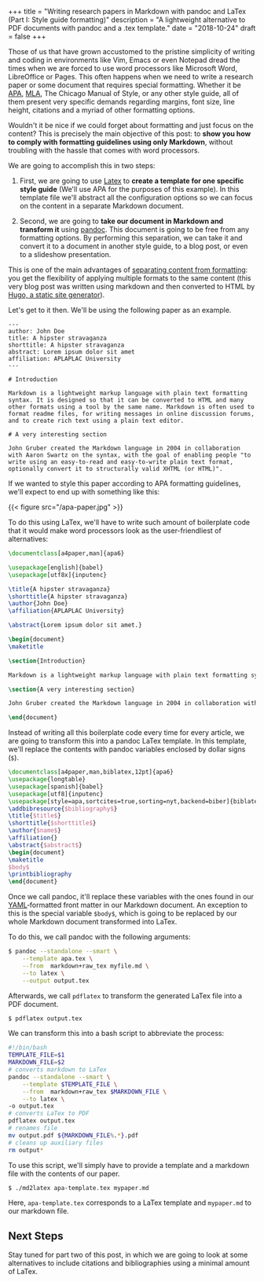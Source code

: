 +++
title = "Writing research papers in Markdown with pandoc and LaTex (Part I: Style guide formatting)"
description = "A lightweight alternative to PDF documents with pandoc and a .tex template."
date = "2018-10-24"
draft = false
+++

Those of us that have grown accustomed to the pristine simplicity of writing and coding in environments like Vim, Emacs or even Notepad dread the times when we are forced to use word processors like Microsoft Word, LibreOffice or Pages. This often happens when we need to write a research paper or some document that requires special formatting. Whether it be [APA][wiki-apa], [MLA][wiki-mla], The Chicago Manual of Style, or any other style guide, all of them present very specific demands regarding margins, font size, line height, citations and a myriad of other formatting options.

Wouldn't it be nice if we could forget about formatting and just focus on the content? This is precisely the main objective of this post: to **show you how to comply with formatting guidelines using only Markdown**, without troubling with the hassle that comes with word processors.

We are going to accomplish this in two steps: 

1. First, we are going to use [Latex][wiki-latex] to **create a template for one specific style guide** (We'll use APA for the purposes of this example). In this template file we'll abstract all the configuration options so we can focus on the content in a separate Markdown document. 

2. Second, we are going to **take our document in Markdown and transform it** using [pandoc][2]. This document is going to be free from any formatting options. By performing this separation, we can take it and convert it to a document in another style guide, to a blog post, or even to a slideshow presentation. 

This is one of the main advantages of [separating content from formatting][1]: you get the flexibility of applying multiple formats to the same content (this very blog post was written using markdown and then converted to HTML by [Hugo, a static site generator][4]).

Let's get to it then. We'll be using the following paper as an example. 

```highlight markdown 
---
author: John Doe
title: A hipster stravaganza
shorttitle: A hipster stravaganza
abstract: Lorem ipsum dolor sit amet 
affiliation: APLAPLAC University
---

# Introduction 

Markdown is a lightweight markup language with plain text formatting syntax. It is designed so that it can be converted to HTML and many other formats using a tool by the same name. Markdown is often used to format readme files, for writing messages in online discussion forums, and to create rich text using a plain text editor. 

# A very interesting section

John Gruber created the Markdown language in 2004 in collaboration with Aaron Swartz on the syntax, with the goal of enabling people "to write using an easy-to-read and easy-to-write plain text format, optionally convert it to structurally valid XHTML (or HTML)".

```

If we wanted to style this paper according to APA formatting guidelines, we'll expect to end up with something like this:

{{< figure src="/apa-paper.jpg" >}}

To do this using LaTex, we'll have to write such amount of boilerplate code that it would make word processors look as the user-friendliest of alternatives:

```latex
\documentclass[a4paper,man]{apa6}

\usepackage[english]{babel}
\usepackage[utf8x]{inputenc}

\title{A hipster stravaganza}
\shorttitle{A hipster stravaganza}
\author{John Doe}
\affiliation{APLAPLAC University}

\abstract{Lorem ipsum dolor sit amet.}

\begin{document}
\maketitle

\section{Introduction}

Markdown is a lightweight markup language with plain text formatting syntax. It is designed so that it can be converted to HTML and many other formats using a tool by the same name.[8] Markdown is often used to format readme files, for writing messages in online discussion forums, and to create rich text using a plain text editor. 

\section{A very interesting section}

John Gruber created the Markdown language in 2004 in collaboration with Aaron Swartz on the syntax, with the goal of enabling people "to write using an easy-to-read and easy-to-write plain text format, optionally convert it to structurally valid XHTML (or HTML)".

\end{document}
```

Instead of writing all this boilerplate code every time for every article, we are going to transform this into a pandoc LaTex template. In this template, we'll replace the contents with pandoc variables enclosed by dollar signs (`$`). 

```latex
\documentclass[a4paper,man,biblatex,12pt]{apa6}
\usepackage{longtable} 
\usepackage[spanish]{babel}
\usepackage[utf8]{inputenc}
\usepackage[style=apa,sortcites=true,sorting=nyt,backend=biber]{biblatex}
\addbibresource{$bibliography$}
\title{$title$}
\shorttitle{$shorttitle$}
\author{$name$}
\affiliation{}
\abstract{$abstract$}
\begin{document}
\maketitle
$body$
\printbibliography
\end{document}
```

Once we call pandoc, it'll replace these variables with the ones found in our [YAML][3]‑formatted front matter in our Markdown document. An exception to this is the special variable `$body$`, which is going to be replaced by our whole Markdown document transformed into LaTex. 

To do this, we call pandoc with the following arguments:

```bash
$ pandoc --standalone --smart \
	--template apa.tex \
	--from  markdown+raw_tex myfile.md \
	--to latex \
	--output output.tex 
```

Afterwards, we call `pdflatex` to transform the generated LaTex file into a PDF document.

```bash
$ pdflatex output.tex
```

We can transform this into a bash script to abbreviate the process:

```bash
#!/bin/bash
TEMPLATE_FILE=$1
MARKDOWN_FILE=$2
# converts markdown to LaTex
pandoc --standalone --smart \
	--template $TEMPLATE_FILE \
	--from  markdown+raw_tex $MARKDOWN_FILE \
	--to latex \
-o output.tex 
# converts LaTex to PDF
pdflatex output.tex 
# renames file
mv output.pdf ${MARKDOWN_FILE%.*}.pdf
# cleans up auxiliary files
rm output* 
```

To use this script, we'll simply have to provide a template and a markdown file with the contents of our paper.

```bash
$ ./md2latex apa-template.tex mypaper.md 
```

Here, `apa-template.tex` corresponds to a LaTex template and `mypaper.md` to our markdown file.

Next Steps
----------

Stay tuned for part two of this post, in which we are going to look at some alternatives to include citations and bibliographies using a minimal amount of LaTex. 

[1]: https://en.wikipedia.org/wiki/Separation_of_content_and_presentation
[2]: https://en.wikipedia.org/wiki/Pandoc
[3]: https://en.wikipedia.org/wiki/YAML
[4]: https://gohugo.io/
[apa]: /apa-paper.jpg "A research paper written following APA guidelines"
[wiki-latex]: https://en.wikipedia.org/wiki/LaTeX
[wiki-apa]: https://en.wikipedia.org/wiki/APA_style
[wiki-mla]: https://en.wikipedia.org/wiki/MLA_Style_Manual

